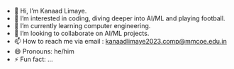 - 👋 Hi, I’m Kanaad Limaye.
- 👀 I’m interested in coding, diving deeper into AI/ML and playing football.
- 🌱 I’m currently learning computer engineering.
- 💞️ I’m looking to collaborate on AI/ML projects.
- 📫 How to reach me via email : kanaadlimaye2023.comp@mmcoe.edu.in
- 😄 Pronouns: he/him
- ⚡ Fun fact: ...

<!---
kanaad-lims/kanaad-lims is a ✨ special ✨ repository because its `README.md` (this file) appears on your GitHub profile.
You can click the Preview link to take a look at your changes.
--->
